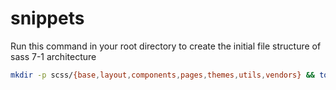 # snippets

Run this command in your root directory to create the initial file structure of sass 7-1 architecture

```bash
mkdir -p scss/{base,layout,components,pages,themes,utils,vendors} && touch scss/base/_{typography,boilerplate}.scss scss/layout/_{navigation,forms,footer,sidebar,grid}.scss scss/components/_{buttons,carousel,cover,dropdown}.scss scss/pages/_{home,contact}.scss scss/themes/_{theme,admin}.scss scss/utils/_{variables,functions,mixins,helpers}.scss scss/vendors/_bootstrap.scss scss/main.scss
```
